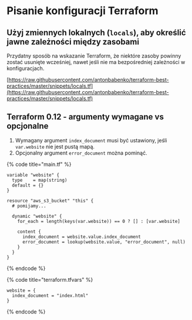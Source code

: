 # Pisanie konfiguracji Terraform

## Użyj zmiennych lokalnych (`locals`), aby określić jawne zależności między zasobami

Przydatny sposób na wskazanie Terraform, że niektóre zasoby powinny zostać usunięte wcześniej, nawet jeśli nie ma bezpośredniej zależności w konfiguracjach.

[https://raw.githubusercontent.com/antonbabenko/terraform-best-practices/master/snippets/locals.tf](https://raw.githubusercontent.com/antonbabenko/terraform-best-practices/master/snippets/locals.tf)

## Terraform 0.12 - argumenty wymagane vs opcjonalne

1. Wymagany argument `index_document` musi być ustawiony, jeśli `var.website` nie jest pustą mapą.
2. Opcjonalny argument `error_document` można pominąć.

{% code title="main.tf" %}
```hcl
variable "website" {
  type    = map(string)
  default = {}
}

resource "aws_s3_bucket" "this" {
  # pomijamy...

  dynamic "website" {
    for_each = length(keys(var.website)) == 0 ? [] : [var.website]

    content {
      index_document = website.value.index_document
      error_document = lookup(website.value, "error_document", null)
    }
  }
}
```
{% endcode %}

{% code title="terraform.tfvars" %}
```hcl
website = {
  index_document = "index.html"
}
```
{% endcode %}
